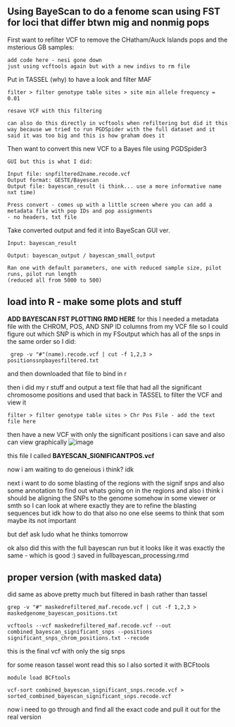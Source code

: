 ## Using BayeScan to do a fenome scan using FST for loci that differ btwn mig and nonmig pops

First want to refilter VCF to remove the CHatham/Auck Islands pops and the msterious GB samples:
```
add code here - nesi gone down
just using vcftools again but with a new indivs to rm file
```
Put in TASSEL (why) to have a look and filter MAF 
```
filter > filter genotype table sites > site min allele frequency = 0.01

resave VCF with this filtering

can also do this directly in vcftools when refiltering but did it this way because we tried to run PGDSpider with the full dataset and it said it was too big and this is how graham does it
```
Then want to convert this new VCF to a Bayes file using PGDSpider3
```
GUI but this is what I did:

Input file: snpfiltered2name.recode.vcf
Output format: GESTE/Bayescan
Output file: bayescan_result (i think... use a more informative name nxt time)

Press convert - comes up with a little screen where you can add a metadata file with pop IDs and pop assignments
- no headers, txt file
```

Take converted output and fed it into BayeScan GUI ver.
```
Input: bayescan_result

Output: bayescan_output / bayescan_small_output

Ran one with default parameters, one with reduced sample size, pilot runs, pilot run length
(reduced all from 5000 to 500)
```

## load into R - make some plots and stuff

**ADD BAYESCAN FST PLOTTING RMD HERE**
for this I needed a metadata file with the CHROM, POS, AND SNP ID columns from my VCF file so I could figure out which SNP is which in my FSoutput which has all of the snps in the same order so I did:
```
 grep -v "#"(name).recode.vcf | cut -f 1,2,3 > positionssnpbayesfiltered.txt
```
and then downloaded that file to bind in r

then i did my r stuff and output a text file that had all the significant chromosome positions and used that back in TASSEL to filter the VCF and view it
```
filter > filter genotype table sites > Chr Pos File - add the text file here
```

then have a new VCF with only the significant positions i can save and also can view graphically
![image](https://github.com/user-attachments/assets/1df8ccb7-1dbe-4a1f-9d7b-a8a2437128f0)

this file I called **BAYESCAN_SIGNIFICANTPOS.vcf**

now i am waiting to do geneious i think? idk

next i want to do some blasting of the regions with the signif snps and also some annotation to find out whats going on in the regions and also i think i should be aligning the SNPs to the genome somehow in some viewer or smth so I can look at where exactly they are to refine the
blasting sequences but idk how to do that also no one else seems to think that som maybe its not important

but def ask ludo what he thinks tomorrow

ok also did this with the full bayescan run but it looks like it was exactly the same - which is good :)  saved in fullbayescan_processing.rmd

## proper version (with masked data)

did same as above pretty much but filtered in bash rather than tassel

```
grep -v "#" maskedrefiltered_maf.recode.vcf | cut -f 1,2,3 > maskedgenome_bayescan_positions.txt
```

```
vcftools --vcf maskedrefiltered_maf.recode.vcf --out combined_bayescan_significant_snps --positions significant_snps_chrom_positions.txt --recode
```
this is the final vcf with only the sig snps

for some reason tassel wont read this so I also sorted it with BCFtools

```
module load BCFtools
```
```
vcf-sort combined_bayescan_significant_snps.recode.vcf > sorted_combined_bayescan_significant_snps.recode.vcf
```

now i need to go through and find all the exact code and pull it out for the real version

